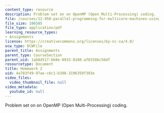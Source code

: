 ```yaml
---
content_type: resource
description: Problem set on on OpenMP (Open Multi-Processing) coding.
file: /courses/12-950-parallel-programming-for-multicore-machines-using-openmp-and-mpi-january-iap-2010/4a783f4997aec6c1b3983196359f393e_MIT12_950IAP10_hw2.pdf
file_size: 106585
file_type: application/pdf
learning_resource_types:
- Assignments
license: https://creativecommons.org/licenses/by-nc-sa/4.0/
ocw_type: OCWFile
parent_title: Assignments
parent_type: CourseSection
parent_uid: 1ab8d517-bb8e-0933-8180-af65586c56df
resourcetype: Document
title: Homework 2
uid: 4a783f49-97ae-c6c1-b398-3196359f393e
video_files:
  video_thumbnail_file: null
video_metadata:
  youtube_id: null
---
```

Problem set on on OpenMP (Open Multi-Processing) coding.